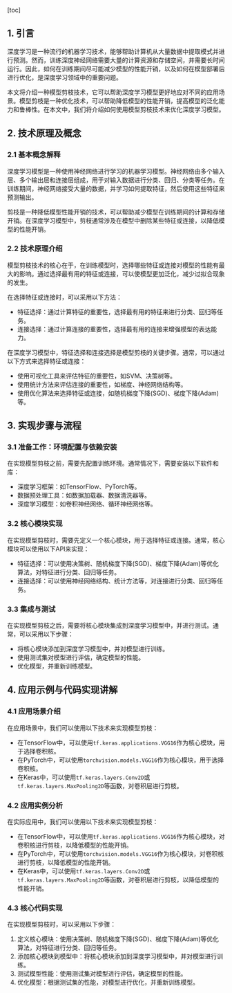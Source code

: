 
[toc]                    
                
                
## 1. 引言

深度学习是一种流行的机器学习技术，能够帮助计算机从大量数据中提取模式并进行预测。然而，训练深度神经网络需要大量的计算资源和存储空间，并需要长时间运行。因此，如何在训练期间尽可能减少模型的性能开销，以及如何在模型部署后进行优化，是深度学习领域中的重要问题。

本文将介绍一种模型剪枝技术，它可以帮助深度学习模型更好地应对不同的应用场景。模型剪枝是一种优化技术，可以帮助降低模型的性能开销，提高模型的泛化能力和鲁棒性。在本文中，我们将介绍如何使用模型剪枝技术来优化深度学习模型。

## 2. 技术原理及概念

### 2.1 基本概念解释

深度学习模型是一种使用神经网络进行学习的机器学习模型。神经网络由多个输入层、多个输出层和连接层组成，用于对输入数据进行分类、回归、分类等任务。在训练期间，神经网络接受大量的数据，并学习如何提取特征，然后使用这些特征来预测输出。

剪枝是一种降低模型性能开销的技术，可以帮助减少模型在训练期间的计算和存储开销。在深度学习模型中，剪枝通常涉及在模型中删除某些特征或连接，以降低模型的性能开销。

### 2.2 技术原理介绍

模型剪枝技术的核心在于，在训练模型时，选择哪些特征或连接对模型的性能有最大的影响。通过选择最有用的特征或连接，可以使模型更加泛化，减少过拟合现象的发生。

在选择特征或连接时，可以采用以下方法：

- 特征选择：通过计算特征的重要性，选择最有用的特征来进行分类、回归等任务。
- 连接选择：通过计算连接的重要性，选择最有用的连接来增强模型的表达能力。

在深度学习模型中，特征选择和连接选择是模型剪枝的关键步骤。通常，可以通过以下方式来选择特征或连接：

- 使用可视化工具来评估特征的重要性，如SVM、决策树等。
- 使用统计方法来评估连接的重要性，如梯度、神经网络结构等。
- 使用优化算法来选择特征或连接，如随机梯度下降(SGD)、梯度下降(Adam)等。

## 3. 实现步骤与流程

### 3.1 准备工作：环境配置与依赖安装

在实现模型剪枝之前，需要先配置训练环境。通常情况下，需要安装以下软件和库：

- 深度学习框架：如TensorFlow、PyTorch等。
- 数据预处理工具：如数据加载器、数据清洗器等。
- 深度学习模型：如卷积神经网络、循环神经网络等。

### 3.2 核心模块实现

在实现模型剪枝时，需要先定义一个核心模块，用于选择特征或连接。通常，核心模块可以使用以下API来实现：

- 特征选择：可以使用决策树、随机梯度下降(SGD)、梯度下降(Adam)等优化算法，对特征进行分类、回归等任务。
- 连接选择：可以使用神经网络结构、统计方法等，对连接进行分类、回归等任务。

### 3.3 集成与测试

在实现模型剪枝之后，需要将核心模块集成到深度学习模型中，并进行测试。通常，可以采用以下步骤：

- 将核心模块添加到深度学习模型中，并对模型进行训练。
- 使用测试集对模型进行评估，确定模型的性能。
- 优化模型，并重新训练模型。

## 4. 应用示例与代码实现讲解

### 4.1 应用场景介绍

在应用场景中，我们可以使用以下技术来实现模型剪枝：

- 在TensorFlow中，可以使用`tf.keras.applications.VGG16`作为核心模块，用于选择卷积核。
- 在PyTorch中，可以使用`torchvision.models.VGG16`作为核心模块，用于选择卷积核。
- 在Keras中，可以使用`tf.keras.layers.Conv2D`或`tf.keras.layers.MaxPooling2D`等函数，对卷积层进行剪枝。

### 4.2 应用实例分析

在实际应用中，我们可以使用以下技术来实现模型剪枝：

- 在TensorFlow中，可以使用`tf.keras.applications.VGG16`作为核心模块，对卷积核进行剪枝，以降低模型的性能开销。
- 在PyTorch中，可以使用`torchvision.models.VGG16`作为核心模块，对卷积核进行剪枝，以降低模型的性能开销。
- 在Keras中，可以使用`tf.keras.layers.Conv2D`或`tf.keras.layers.MaxPooling2D`等函数，对卷积层进行剪枝，以降低模型的性能开销。

### 4.3 核心代码实现

在实现模型剪枝时，可以采用以下步骤：

1. 定义核心模块：使用决策树、随机梯度下降(SGD)、梯度下降(Adam)等优化算法，对特征进行分类、回归等任务。
2. 添加核心模块到模型中：将核心模块添加到深度学习模型中，并对模型进行训练。
3. 测试模型性能：使用测试集对模型进行评估，确定模型的性能。
4. 优化模型：根据测试集的性能，对模型进行优化，并重新训练模型。

